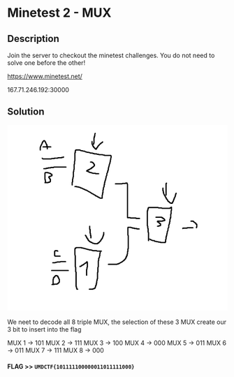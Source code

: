 # Minetest 2 - MUX

## Description

Join the server to checkout the minetest challenges. You do not need to solve one before the other!

https://www.minetest.net/

167.71.246.192:30000

## Solution

![](2022-03-05-23-07-04.png)

We neet to decode all 8 triple MUX, the selection of these 3 MUX create our 3 bit to insert into the flag

MUX 1 -> 101
MUX 2 -> 111
MUX 3 -> 100
MUX 4 -> 000
MUX 5 -> 011
MUX 6 -> 011
MUX 7 -> 111
MUX 8 -> 000

#### **FLAG >>** `UMDCTF{101111100000011011111000}`